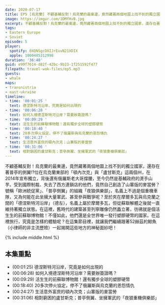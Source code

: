 ```yaml
---
date: 2020-07-17
title: EP5 [烏克蘭] 不顧基輔反對！烏克蘭的最東邊，竟然藏著兩個地圖上找不到的獨立國家!? | 頓內次克、盧甘斯克、德涅斯特河沿岸 ft. 鯨魚
image: https://imgur.com/1DMfHvB.jpg
excerpt: 不顧基輔反對！烏克蘭的最東邊，竟然藏著兩個地圖上找不到的獨立國家，還存在著普亭的側翼!?
tags:
- Eastern Europe
- Soviet
episode: 5
player:
  spotify: 0XQNSgcDXIJrEuvN21XDIX
  apple: 1000485312998
duration: '36:48'
guid: e99f7614-d82f-42bc-9b23-1f251592f477
filepath: travel-wok-files/ep5.mp3
guests:
- whale
maps:
- transnistria
- east-ukraine
timeline:
- time: '00:01:25 '
  text: 德涅斯特河沿岸，究竟是如何出現的
- time: '00:06:28 '
  text: 如何入境德涅斯特河沿岸？需要辦簽證嗎？
- time: '00:09:29 '
  text: 活生生的前蘇聯博物館！還有獨步全球的塑膠硬幣
- time: '00:18:40 '
  text: 20多次停火協定，停不了俄羅斯與烏克蘭的恩怨情仇
- time: '00:24:27 '
  text: 生活意外富庶的頓內次克；山寨版的麥當勞
- time: '00:31:06 '
  text: 相對窮困的盧甘斯克；普亭側翼、坐擁軍武的「夜狼重機俱樂部」
---
```


不顧基輔反對！烏克蘭的最東邊，竟然藏著兩個地圖上找不到的獨立國家，還存在著普亭的側翼!?位在烏克蘭東部的「頓內次克」與「盧甘斯克」這兩個州，在2014年宣布獨立，背後還有俄羅斯老大哥撐腰，至今仍然是基輔政府的燙手山芋。受到國際制裁、失去了西方連鎖店的他們，竟然自己創造了山寨版的麥當勞？號稱「歐洲統促黨」、「普亭側翼」的組織「夜狼俱樂部」，名義上不過是個重機車隊，又為何能在此坐擁大量軍武、甚至參與戰爭呢？至於夾在摩爾多瓦與烏克蘭之間的「德涅斯特河沿岸」（德左），名義上屬於摩爾多瓦，但從蘇聯解體之後就一直維持著獨立狀態。在這裡，舊時代的建築甚至列寧雕像仍然矗立著，彷彿就是個活生生的前蘇聯博物館！不僅如此，他們還是全世界唯一發行塑膠硬幣的國家。在這裡旅行，究竟是怎樣的體驗呢？在這集節目裡，就讓我們繼續跟著52赫茲的鯨魚（小律師的非主流歷險）一起揭開這些地方的神秘面紗吧！

{% include middle.html %}

## 本集重點

* (00:01:25) 德涅斯特河沿岸，究竟是如何出現的
* (00:06:28) 如何入境德涅斯特河沿岸？需要辦簽證嗎？
* (00:09:29) 活生生的前蘇聯博物館！還有獨步全球的塑膠硬幣
* (00:18:40) 20多次停火協定，停不了俄羅斯與烏克蘭的恩怨情仇
* (00:24:27) 生活意外富庶的頓內次克；山寨版的麥當勞
* (00:31:06) 相對窮困的盧甘斯克；普亭側翼、坐擁軍武的「夜狼重機俱樂部」
